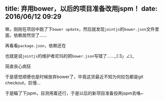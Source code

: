 title: 弃用bower，以后的项目准备改用jspm！
date: 2016/06/12 09:29
---

嘛，刚刚在项目中跑了下`bower update`，然后就发现`jointjs`的`bower.json`文件里面，依赖居然空了……

再看看`package.json`，依赖还在

也就是说`jointjs`的维护者尼玛的把`bower.json`写错了……\_(:3」∠)\_

简直丧心病狂

于是感觉顺便也是时候放弃bower了，毕竟这货最近不知为何拉包都是git checkout，巨慢...

于是瞄了下jspm，目测用着还行，于是以后的新项目准备投奔jspm去咯~
